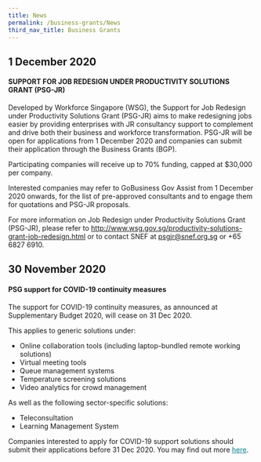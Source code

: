 ```yaml
---
title: News
permalink: /business-grants/News
third_nav_title: Business Grants
---
```


## 1 December 2020  

#### SUPPORT FOR JOB REDESIGN UNDER PRODUCTIVITY SOLUTIONS GRANT (PSG-JR)

Developed by Workforce Singapore (WSG), the Support for Job Redesign under Productivity Solutions Grant (PSG-JR) aims to make redesigning jobs easier by providing enterprises with JR consultancy support to complement and drive both their business and workforce transformation. PSG-JR will be open for applications from 1 December 2020 and companies can submit their application through the Business Grants (BGP).

Participating companies will receive up to 70% funding, capped at $30,000 per company.

Interested companies may refer to GoBusiness Gov Assist from 1 December 2020 onwards, for the list of pre-approved consultants and to engage them for quotations and PSG-JR proposals.

For more information on Job Redesign under Productivity Solutions Grant (PSG-JR), please refer to http://www.wsg.gov.sg/productivity-solutions-grant-job-redesign.html or to contact SNEF at psgjr@snef.org.sg or +65 6827 6910.

## 30 November 2020

#### PSG support for COVID-19 continuity measures

The support for COVID-19 continuity measures, as announced at Supplementary Budget 2020, will cease on 31 Dec 2020.

This applies to generic solutions under:

* Online collaboration tools (including laptop-bundled remote working solutions)
* Virtual meeting tools
* Queue management systems
* Temperature screening solutions
* Video analytics for crowd management

As well as the following sector-specific solutions:

* Teleconsultation
* Learning Management System

Companies interested to apply for COVID-19 support solutions should submit their applications before 31 Dec 2020. You may find out more <a href="https://www.enterprisesg.gov.sg/financial-assistance/grants/for-local-companies/productivity-solutions-grant" target="_blank" style="color:#037e8a">here</a>.